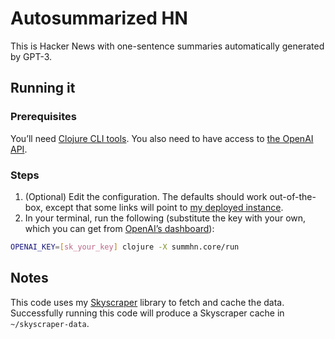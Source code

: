 # Autosummarized HN

This is Hacker News with one-sentence summaries automatically generated by GPT-3.

## Running it

### Prerequisites

You’ll need [Clojure CLI tools][0]. You also need to have access to [the OpenAI API][1].

 [0]: https://clojure.org/guides/install_clojure
 [1]: https://openai.com/api/

### Steps

1. (Optional) Edit the configuration. The defaults should work out-of-the-box, except that some links will point to [my deployed instance][2].
2. In your terminal, run the following (substitute the key with your own, which you can get from [OpenAI’s dashboard][3]):
```bash
OPENAI_KEY=[sk_your_key] clojure -X summhn.core/run
```

 [2]: https://danieljanus.pl/autosummarized-hn
 [3]: https://beta.openai.com/account/api-keys

## Notes

This code uses my [Skyscraper][4] library to fetch and cache the data. Successfully running this code will produce a Skyscraper cache in `~/skyscraper-data`.

 [4]: https://github.com/nathell/skyscraper
